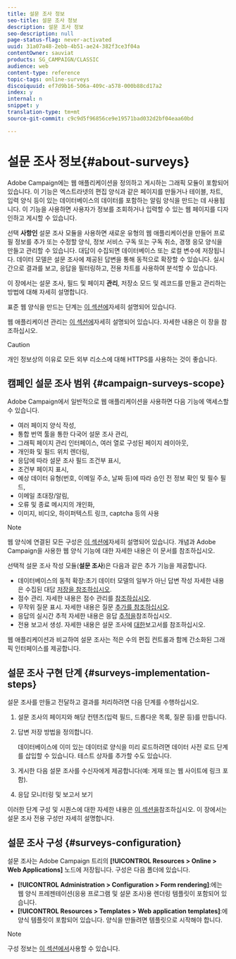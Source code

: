 ```yaml
---
title: 설문 조사 정보
seo-title: 설문 조사 정보
description: 설문 조사 정보
seo-description: null
page-status-flag: never-activated
uuid: 31a07a48-2ebb-4b51-ae24-382f3ce3f04a
contentOwner: sauviat
products: SG_CAMPAIGN/CLASSIC
audience: web
content-type: reference
topic-tags: online-surveys
discoiquuid: ef7d9b16-506a-409c-a578-000b88cd17a2
index: y
internal: n
snippet: y
translation-type: tm+mt
source-git-commit: c9c9d5f96856ce9e19571bad032d2bf04eaa60bd

---
```



# 설문 조사 정보{#about-surveys}

Adobe Campaign에는 웹 애플리케이션을 정의하고 게시하는 그래픽 모듈이 포함되어 있습니다. 이 기능은 엑스트라넷의 편집 양식과 같은 페이지를 만들거나 테이블, 차트, 입력 양식 등이 있는 데이터베이스의 데이터를 포함하는 알림 양식을 만드는 데 사용됩니다. 이 기능을 사용하면 사용자가 정보를 조회하거나 입력할 수 있는 웹 페이지를 디자인하고 게시할 수 있습니다.

선택 **사항인** 설문 조사 모듈을 사용하면 새로운 유형의 웹 애플리케이션을 만들어 프로필 정보를 추가 또는 수정할 양식, 정보 서비스 구독 또는 구독 취소, 경쟁 응모 양식을 만들고 관리할 수 있습니다. 대답이 수집되면 데이터베이스 또는 로컬 변수에 저장됩니다. 데이터 모델은 설문 조사에 제공된 답변을 통해 동적으로 확장할 수 있습니다. 실시간으로 결과를 보고, 응답을 필터링하고, 전용 차트를 사용하여 분석할 수 있습니다.

이 장에서는 설문 조사, 필드 및 페이지 **관리**, 저장소 모드 및 레코드를 만들고 관리하는 방법에 대해 자세히 설명합니다.

표준 웹 양식을 만드는 단계는 [이 섹션에](../../web/using/about-web-forms.md)자세히 설명되어 있습니다.

웹 애플리케이션 관리는 [이 섹션에](../../web/using/about-web-applications.md)자세히 설명되어 있습니다. 자세한 내용은 이 장을 참조하십시오.

>[!CAUTION]
>
>개인 정보상의 이유로 모든 외부 리소스에 대해 HTTPS를 사용하는 것이 좋습니다.

## 캠페인 설문 조사 범위 {#campaign-surveys-scope}

Adobe Campaign에서 일반적으로 웹 애플리케이션을 사용하면 다음 기능에 액세스할 수 있습니다.

* 여러 페이지 양식 작성,
* 통합 번역 툴을 통한 다국어 설문 조사 관리,
* 그래픽 페이지 관리 인터페이스, 여러 열로 구성된 페이지 레이아웃,
* 개인화 및 필드 위치 렌더링,
* 응답에 따라 설문 조사 필드 조건부 표시,
* 조건부 페이지 표시,
* 예상 데이터 유형(번호, 이메일 주소, 날짜 등)에 따라 승인 전 정보 확인 및 필수 필드,
* 이메일 초대장/알림,
* 오류 및 종료 메시지의 개인화,
* 이미지, 비디오, 하이퍼텍스트 링크, captcha 등의 사용

>[!NOTE]
>
>웹 양식에 연결된 모든 구성은 [이 섹션에](../../web/using/about-web-forms.md)자세히 설명되어 있습니다. 개념과 Adobe Campaign을 사용한 웹 양식 기능에 대한 자세한 내용은 이 문서를 참조하십시오.

선택적 설문 조사 작성 모듈(**설문 조사**)은 다음과 같은 추가 기능을 제공합니다.

* 데이터베이스의 동적 확장:초기 데이터 모델의 일부가 아닌 답변 작성 자세한 내용은 수집된 대답 [저장을 참조하십시오](../../web/using/managing-answers.md#storing-collected-answers).
* 점수 관리. 자세한 내용은 점수 관리를 [참조하십시오](../../web/using/managing-answers.md#score-management).
* 무작위 질문 표시. 자세한 내용은 질문 [추가를 참조하십시오](../../web/using/building-a-survey.md#adding-questions).
* 응답의 실시간 추적 자세한 내용은 응답 [추적을](../../web/using/publish--track-and-use-collected-data.md#response-tracking)참조하십시오.
* 전용 보고서 생성. 자세한 내용은 설문 조사에 [대한](../../web/using/publish--track-and-use-collected-data.md#reports-on-surveys)보고서를 참조하십시오.

웹 애플리케이션과 비교하여 설문 조사는 적은 수의 편집 컨트롤과 함께 간소화된 그래픽 인터페이스를 제공합니다.

## 설문 조사 구현 단계 {#surveys-implementation-steps}

설문 조사를 만들고 전달하고 결과를 처리하려면 다음 단계를 수행하십시오.

1. 설문 조사의 페이지와 해당 컨텐츠(입력 필드, 드롭다운 목록, 질문 등)를 만듭니다.
1. 답변 저장 방법을 정의합니다.

   데이터베이스에 이미 있는 데이터로 양식을 미리 로드하려면 데이터 사전 로드 단계를 삽입할 수 있습니다. 테스트 상자를 추가할 수도 있습니다.

1. 게시한 다음 설문 조사를 수신자에게 제공합니다(예: 게재 또는 웹 사이트에 링크 포함).
1. 응답 모니터링 및 보고서 보기

이러한 단계 구성 및 시퀀스에 대한 자세한 내용은 [이 섹션을](../../web/using/about-web-forms.md)참조하십시오. 이 장에서는 설문 조사 전용 구성만 자세히 설명합니다.

## 설문 조사 구성 {#surveys-configuration}

설문 조사는 Adobe Campaign 트리의 **[!UICONTROL Resources > Online > Web Applications]** 노드에 저장됩니다. 구성은 다음 폴더에 있습니다.

* **[!UICONTROL Administration > Configuration > Form rendering]**:에는 웹 양식 프레젠테이션(응용 프로그램 및 설문 조사)용 렌더링 템플릿이 포함되어 있습니다.
* **[!UICONTROL Resources > Templates > Web application templates]**:에 양식 템플릿이 포함되어 있습니다. 양식을 만들려면 템플릿으로 시작해야 합니다.

>[!NOTE]
>
>구성 정보는 [이 섹션에서](../../web/using/about-web-forms.md)사용할 수 있습니다.

